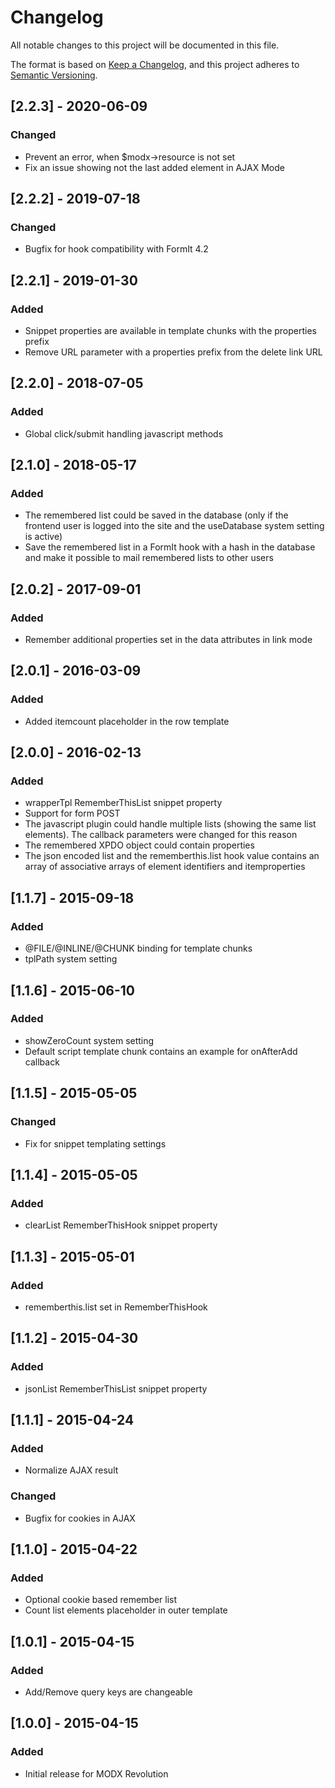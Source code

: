 # Changelog

All notable changes to this project will be documented in this file.

The format is based on [Keep a Changelog](https://keepachangelog.com/en/1.0.0/),
and this project adheres to [Semantic Versioning](https://semver.org/spec/v2.0.0.html).

## [2.2.3] - 2020-06-09

### Changed

- Prevent an error, when $modx->resource is not set
- Fix an issue showing not the last added element in AJAX Mode 

## [2.2.2] - 2019-07-18

### Changed

- Bugfix for hook compatibility with FormIt 4.2

## [2.2.1] - 2019-01-30

### Added

- Snippet properties are available in template chunks with the properties prefix
- Remove URL parameter with a properties prefix from the delete link URL

## [2.2.0] - 2018-07-05

### Added

- Global click/submit handling javascript methods

## [2.1.0] - 2018-05-17

### Added

- The remembered list could be saved in the database (only if the frontend user is logged into the site and the useDatabase system setting is active)
- Save the remembered list in a FormIt hook with a hash in the database and make it possible to mail remembered lists to other users

## [2.0.2] - 2017-09-01

### Added

- Remember additional properties set in the data attributes in link mode

## [2.0.1] - 2016-03-09

### Added

- Added itemcount placeholder in the row template

## [2.0.0] - 2016-02-13

### Added

- wrapperTpl RememberThisList snippet property
- Support for form POST
- The javascript plugin could handle multiple lists (showing the same list elements). The callback parameters were changed for this reason
- The remembered XPDO object could contain properties
- The json encoded list and the rememberthis.list hook value contains an array of associative arrays of element identifiers and itemproperties

## [1.1.7] - 2015-09-18

### Added

- @FILE/@INLINE/@CHUNK binding for template chunks
- tplPath system setting

## [1.1.6] - 2015-06-10

### Added

- showZeroCount system setting
- Default script template chunk contains an example for onAfterAdd callback

## [1.1.5] - 2015-05-05

### Changed

- Fix for snippet templating settings

## [1.1.4] - 2015-05-05

### Added

- clearList RememberThisHook snippet property

## [1.1.3] - 2015-05-01

### Added

- rememberthis.list set in RememberThisHook

## [1.1.2] - 2015-04-30

### Added

- jsonList RememberThisList snippet property

## [1.1.1] - 2015-04-24

### Added

- Normalize AJAX result

### Changed

- Bugfix for cookies in AJAX

## [1.1.0] - 2015-04-22

### Added

- Optional cookie based remember list
- Count list elements placeholder in outer template

## [1.0.1] - 2015-04-15

### Added

- Add/Remove query keys are changeable

## [1.0.0] - 2015-04-15

### Added

- Initial release for MODX Revolution
